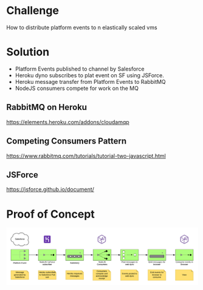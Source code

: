 # Challenge

How to distribute platform events to n elastically scaled vms


# Solution

* Platform Events published to channel by Salesforce
* Heroku dyno subscribes to plat event on SF using JSForce.
* Heroku message transfer from Platform Events to RabbitMQ
* NodeJS consumers compete for work on the MQ
    

## RabbitMQ on Heroku
https://elements.heroku.com/addons/cloudamqp

## Competing Consumers Pattern
https://www.rabbitmq.com/tutorials/tutorial-two-javascript.html

## JSForce
https://jsforce.github.io/document/


# Proof of Concept
![architecture](https://github.com/michaeljmurphy/competing-consumer-plat-event/blob/master/Heroku%20RabbitMQ%20(2).png?raw=true)

